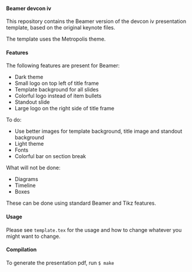 #### Beamer devcon iv

This repository contains the Beamer version of the devcon iv presentation
template, based on the original keynote files.

The template uses the Metropolis theme.

#### Features

The following features are present for Beamer:
- Dark theme
- Small logo on top left of title frame
- Template background for all slides
- Colorful logo instead of item bullets
- Standout slide
- Large logo on the right side of title frame

To do:
- Use better images for template background, title image and standout background
- Light theme
- Fonts
- Colorful bar on section break
 
What will not be done:
- Diagrams
- Timeline
- Boxes

These can be done using standard Beamer and Tikz features.

#### Usage

Please see `template.tex` for the usage and how to change whatever you might
want to change.

#### Compilation

To generate the presentation pdf, run
`$ make`
